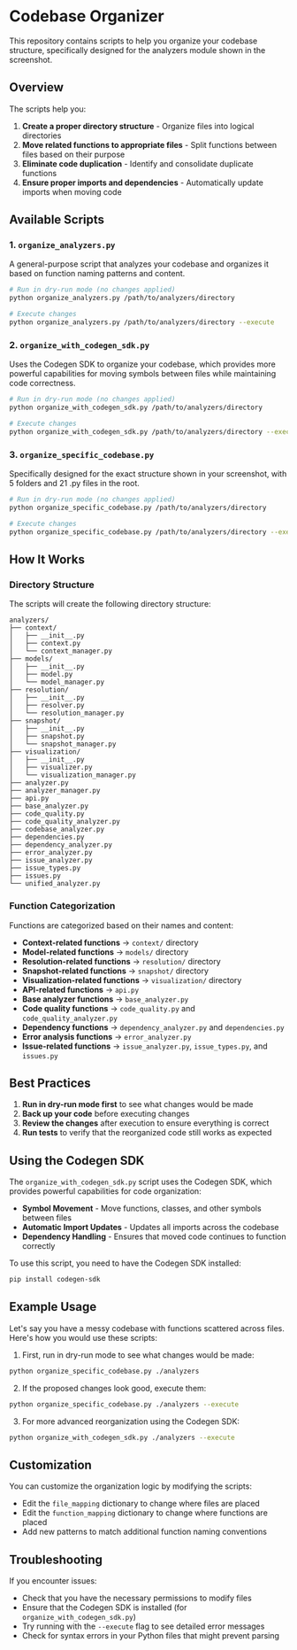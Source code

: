 # Codebase Organizer

This repository contains scripts to help you organize your codebase structure, specifically designed for the analyzers module shown in the screenshot.

## Overview

The scripts help you:

1. **Create a proper directory structure** - Organize files into logical directories
1. **Move related functions to appropriate files** - Split functions between files based on their purpose
1. **Eliminate code duplication** - Identify and consolidate duplicate functions
1. **Ensure proper imports and dependencies** - Automatically update imports when moving code

## Available Scripts

### 1. `organize_analyzers.py`

A general-purpose script that analyzes your codebase and organizes it based on function naming patterns and content.

```bash
# Run in dry-run mode (no changes applied)
python organize_analyzers.py /path/to/analyzers/directory

# Execute changes
python organize_analyzers.py /path/to/analyzers/directory --execute
```

### 2. `organize_with_codegen_sdk.py`

Uses the Codegen SDK to organize your codebase, which provides more powerful capabilities for moving symbols between files while maintaining code correctness.

```bash
# Run in dry-run mode (no changes applied)
python organize_with_codegen_sdk.py /path/to/analyzers/directory

# Execute changes
python organize_with_codegen_sdk.py /path/to/analyzers/directory --execute
```

### 3. `organize_specific_codebase.py`

Specifically designed for the exact structure shown in your screenshot, with 5 folders and 21 .py files in the root.

```bash
# Run in dry-run mode (no changes applied)
python organize_specific_codebase.py /path/to/analyzers/directory

# Execute changes
python organize_specific_codebase.py /path/to/analyzers/directory --execute
```

## How It Works

### Directory Structure

The scripts will create the following directory structure:

```
analyzers/
├── context/
│   ├── __init__.py
│   ├── context.py
│   └── context_manager.py
├── models/
│   ├── __init__.py
│   ├── model.py
│   └── model_manager.py
├── resolution/
│   ├── __init__.py
│   ├── resolver.py
│   └── resolution_manager.py
├── snapshot/
│   ├── __init__.py
│   ├── snapshot.py
│   └── snapshot_manager.py
├── visualization/
│   ├── __init__.py
│   ├── visualizer.py
│   └── visualization_manager.py
├── analyzer.py
├── analyzer_manager.py
├── api.py
├── base_analyzer.py
├── code_quality.py
├── code_quality_analyzer.py
├── codebase_analyzer.py
├── dependencies.py
├── dependency_analyzer.py
├── error_analyzer.py
├── issue_analyzer.py
├── issue_types.py
├── issues.py
└── unified_analyzer.py
```

### Function Categorization

Functions are categorized based on their names and content:

- **Context-related functions** → `context/` directory
- **Model-related functions** → `models/` directory
- **Resolution-related functions** → `resolution/` directory
- **Snapshot-related functions** → `snapshot/` directory
- **Visualization-related functions** → `visualization/` directory
- **API-related functions** → `api.py`
- **Base analyzer functions** → `base_analyzer.py`
- **Code quality functions** → `code_quality.py` and `code_quality_analyzer.py`
- **Dependency functions** → `dependency_analyzer.py` and `dependencies.py`
- **Error analysis functions** → `error_analyzer.py`
- **Issue-related functions** → `issue_analyzer.py`, `issue_types.py`, and `issues.py`

## Best Practices

1. **Run in dry-run mode first** to see what changes would be made
1. **Back up your code** before executing changes
1. **Review the changes** after execution to ensure everything is correct
1. **Run tests** to verify that the reorganized code still works as expected

## Using the Codegen SDK

The `organize_with_codegen_sdk.py` script uses the Codegen SDK, which provides powerful capabilities for code organization:

- **Symbol Movement** - Move functions, classes, and other symbols between files
- **Automatic Import Updates** - Updates all imports across the codebase
- **Dependency Handling** - Ensures that moved code continues to function correctly

To use this script, you need to have the Codegen SDK installed:

```bash
pip install codegen-sdk
```

## Example Usage

Let's say you have a messy codebase with functions scattered across files. Here's how you would use these scripts:

1. First, run in dry-run mode to see what changes would be made:

```bash
python organize_specific_codebase.py ./analyzers
```

2. If the proposed changes look good, execute them:

```bash
python organize_specific_codebase.py ./analyzers --execute
```

3. For more advanced reorganization using the Codegen SDK:

```bash
python organize_with_codegen_sdk.py ./analyzers --execute
```

## Customization

You can customize the organization logic by modifying the scripts:

- Edit the `file_mapping` dictionary to change where files are placed
- Edit the `function_mapping` dictionary to change where functions are placed
- Add new patterns to match additional function naming conventions

## Troubleshooting

If you encounter issues:

- Check that you have the necessary permissions to modify files
- Ensure that the Codegen SDK is installed (for `organize_with_codegen_sdk.py`)
- Try running with the `--execute` flag to see detailed error messages
- Check for syntax errors in your Python files that might prevent parsing

